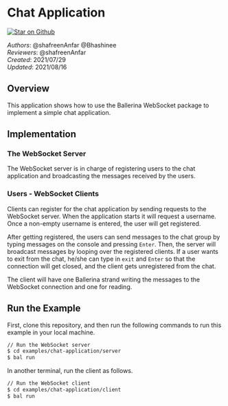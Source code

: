 # Chat Application

[![Star on Github](https://img.shields.io/badge/-Star%20on%20Github-blue?style=social&logo=github)](https://github.com/ballerina-platform/module-ballerina-websocket)

_Authors_: @shafreenAnfar @Bhashinee \
_Reviewers_: @shafreenAnfar \
_Created_: 2021/07/29 \
_Updated_: 2021/08/16

## Overview

This application shows how to use the Ballerina WebSocket package to implement a simple chat application.

## Implementation

### The WebSocket Server
The WebSocket server is in charge of registering users to the chat application and broadcasting the messages received by the users.

### Users - WebSocket Clients
Clients can register for the chat application by sending requests to the WebSocket server. When the application starts it will request a username. Once a non-empty username is entered, the user will get registered.

After getting registered, the users can send messages to the chat group by typing messages on the console and pressing `Enter`. Then, the server will broadcast messages by looping over the registered clients.
If a user wants to exit from the chat, he/she can type in `exit` and `Enter` so that the connection will get closed, and the client gets unregistered from the chat.

The client will have one Ballerina strand writing the messages to the WebSocket connection and one for reading.

## Run the Example

First, clone this repository, and then run the following commands to run this example in your local machine.

```sh
// Run the WebSocket server
$ cd examples/chat-application/server
$ bal run
```

In another terminal, run the client as follows.
```sh
// Run the WebSocket client
$ cd examples/chat-application/client
$ bal run
```